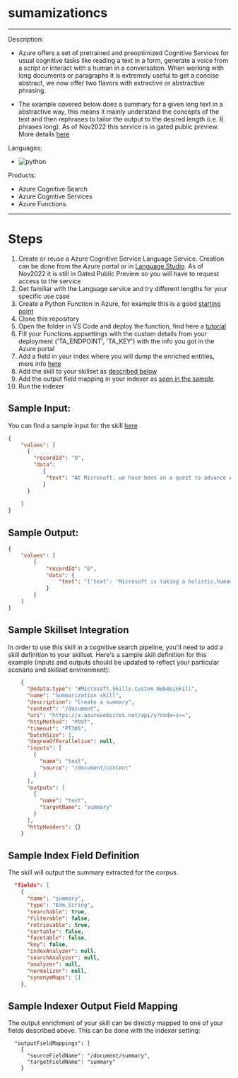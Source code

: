 # sumamizationcs
---
Description:
- Azure offers a set of pretrained and preoptimized Cognitive Services for usual cognitive tasks like reading a text in a form, generate a voice from a script or interact with a human in a conversation. When working with long documents or paragraphs it is extremely useful to get a concise abstract, we now offer two flavors with extractive or abstractive phrasing. 

- The example covered below does a summary for a given long text in a abstractive way, this means it mainly understand the concepts of the text and then rephrases to tailor the output to the desired length (i.e. 8 phrases long). As of Nov2022 this service is in gated public preview. More details [here](https://learn.microsoft.com/en-us/azure/cognitive-services/language-service/summarization/overview?tabs=document-summarization) 

Languages:
- ![python](https://img.shields.io/badge/language-python-orange)

Products:
- Azure Cognitive Search
- Azure Cognitive Services
- Azure Functions
---

# Steps    

1. Create or reuse a Azure Cognitive Service Language Service. Creation can be done from the Azure portal or in [Language Studio](https://language.cognitive.azure.com/). As of Nov2022 it is still in Gated Public Preview so you will have to request access to the service
2. Get familiar with the Language service and try different lengths for your specific use case
3. Create a Python Function in Azure, for example this is a good [starting point](https://docs.microsoft.com/azure/azure-functions/create-first-function-vs-code-python)
4. Clone this repository
5. Open the folder in VS Code and deploy the function, find here a [tutorial](https://docs.microsoft.com/azure/search/cognitive-search-custom-skill-python)
6. Fill your Functions appsettings with the custom details from your deployment ('TA_ENDPOINT', 'TA_KEY') with the info you got in the Azure portal
7. Add a field in your index where you will dump the enriched entities, more info [here](#sample-index-field-definition)
8. Add the skill to your skillset as [described below](#sample-skillset-integration)
9. Add the output field mapping in your indexer as [seen in the sample](#sample-indexer-output-field-mapping)
10. Run the indexer 

## Sample Input:

You can find a sample input for the skill [here](../main/custom_ner/sample.dat)

```json
{
    "values": [
      {
        "recordId": "0",
        "data":
           {
            "text": "At Microsoft, we have been on a quest to advance AI beyond existing techniques, by taking a more holistic,human-centric approach to learning and understanding. As Chief Technology Officer of Azure AI CognitiveServices, I have been working with a team of amazing scientists and engineers to turn this quest into areality. In my role, I enjoy a unique perspective in viewing the relationship among three attributes ofhuman cognition: monolingual text (X), audio or visual sensory signals, (Y) and multilingual (Z). At theintersection of all three, there's magic-what we call XYZ-code as illustrated in Figure 1-a jointrepresentation to create more powerful AI that can speak, hear, see, and understand humans better.We believe XYZ-code will enable us to fulfill our long-term vision: cross-domain transfer learning,spanning modalities and languages. The goal is to have pretrained models that can jointly learnrepresentations to support a broad range of downstream AI tasks, much in the way humans do today.Over the past five years, we have achieved human performance on benchmarks in conversational speechrecognition, machine translation, conversational question answering, machine reading comprehension,and image captioning. These five breakthroughs provided us with strong signals toward our more ambitiousaspiration to produce a leap in AI capabilities, achieving multisensory and multilingual learning thatis closer in line with how humans learn and understand. I believe the joint XYZ-code is a foundationalcomponent of this aspiration, if grounded with external knowledge sources in the downstream AI tasks."
           }
      }
     
    ]
}
```

## Sample Output:

```json
{
    "values": [
        {
            "recordId": "0",
            "data": {
                "text": "{'text': 'Microsoft is taking a holistic,human-centric approach to learning and understanding. We believe XYZ-code will enable us to fulfill our long-term vision: cross-domain transfer learning, spanning modalities and languages. Over the past five years, we have achieved human performance on benchmarks in. conversational speechrecognition, machine translation,. conversational question answering, machine reading comprehension, and image captions. This is a step toward our more ambitiousaspiration to produce a leap in AI capabilities, achieving multisensory and multilingual learning thatis closer to how humans learn and understand.', 'contexts': [{'offset': 0, 'length': 1612}]}"
            }
        }
    ]
}
```

## Sample Skillset Integration

In order to use this skill in a cognitive search pipeline, you'll need to add a skill definition to your skillset.
Here's a sample skill definition for this example (inputs and outputs should be updated to reflect your particular scenario and skillset environment):

```json
    {
      "@odata.type": "#Microsoft.Skills.Custom.WebApiSkill",
      "name": "Summarization skill",
      "description": "Create a summary",
      "context": "/document",
      "uri": "https://x.azurewebsites.net/api/y?code=z==",
      "httpMethod": "POST",
      "timeout": "PT30S",
      "batchSize": 1,
      "degreeOfParallelism": null,
      "inputs": [
        {
          "name": "text",
          "source": "/document/content"
        }
      ],
      "outputs": [
        {
          "name": "text",
          "targetName": "summary"
        }
      ],
      "httpHeaders": {}
    }
```

## Sample Index Field Definition

The skill will output the summary extracted for the corpus. 

```json
  "fields": [
    {
      "name": "summary",
      "type": "Edm.String",
      "searchable": true,
      "filterable": false,
      "retrievable": true,
      "sortable": false,
      "facetable": false,
      "key": false,
      "indexAnalyzer": null,
      "searchAnalyzer": null,
      "analyzer": null,
      "normalizer": null,
      "synonymMaps": []
    },
```

## Sample Indexer Output Field Mapping

The output enrichment of your skill can be directly mapped to one of your fields described above. This can be done with the indexer setting:
```
  "outputFieldMappings": [
    {
      "sourceFieldName": "/document/summary",
      "targetFieldName": "summary"
    }
```
